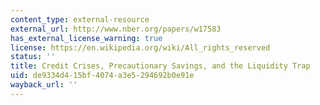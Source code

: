 ```yaml
---
content_type: external-resource
external_url: http://www.nber.org/papers/w17583
has_external_license_warning: true
license: https://en.wikipedia.org/wiki/All_rights_reserved
status: ''
title: Credit Crises, Precautionary Savings, and the Liquidity Trap
uid: de9334d4-15bf-4074-a3e5-294692b0e91e
wayback_url: ''
---
```

